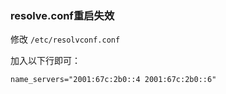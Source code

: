 ### resolve.conf重启失效

修改 `/etc/resolvconf.conf`

加入以下行即可：

```
name_servers="2001:67c:2b0::4 2001:67c:2b0::6"
```
